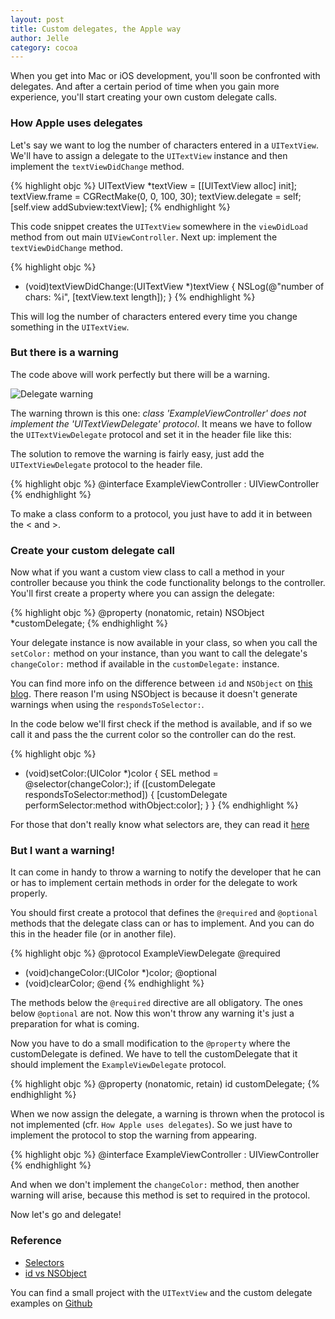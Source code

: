 ```yaml
---
layout: post
title: Custom delegates, the Apple way
author: Jelle
category: cocoa
---
```

When you get into Mac or iOS development, you'll soon be confronted with delegates. And after a certain period of time when you gain more experience, you'll start creating your own custom delegate calls.

### How Apple uses delegates

Let's say we want to log the number of characters entered in a `UITextView`. We'll have to assign a delegate to the `UITextView` instance and then implement the `textViewDidChange` method.

{% highlight objc %}
UITextView *textView = [[UITextView alloc] init];
textView.frame = CGRectMake(0, 0, 100, 30);
textView.delegate = self;
[self.view addSubview:textView];
{% endhighlight %}

This code snippet creates the `UITextView` somewhere in the `viewDidLoad` method from out main `UIViewController`. Next up: implement the `textViewDidChange` method.

{% highlight objc %}
- (void)textViewDidChange:(UITextView *)textView {
  NSLog(@"number of chars: %i", [textView.text length]);
}
{% endhighlight %}

This will log the number of characters entered every time you change something in the `UITextView`.

### But there is a warning

The code above will work perfectly but there will be a warning.

![Delegate warning](http://10to1.blog.s3.amazonaws.com/delegate-warning.png)

 The warning thrown is this one: _class 'ExampleViewController' does not implement the 'UITextViewDelegate' protocol_. It means we have to follow the `UITextViewDelegate` protocol and set it in the header file like this:

The solution to remove the warning is fairly easy, just add the `UITextViewDelegate` protocol to the header file.

{% highlight objc %}
@interface ExampleViewController :
                   UIViewController <UITextViewDelegate>
{% endhighlight %}

To make a class conform to a protocol, you just have to add it in between the < and >.

### Create your custom delegate call

Now what if you want a custom view class to call a method in your controller because you think the code functionality belongs to the controller. You'll first create a property where you can assign the delegate:

{% highlight objc %}
@property (nonatomic, retain) NSObject *customDelegate;
{% endhighlight %}

Your delegate instance is now available in your class, so when you call the `setColor:` method on your instance, than you want to call the delegate's `changeColor:` method if available in the `customDelegate:` instance.

You can find more info on the difference between `id` and `NSObject` on [this blog](http://unixjunkie.blogspot.com/2008/03/id-vs-nsobject-vs-id.html). There reason I'm using NSObject is because it doesn't generate warnings when using the `respondsToSelector:`.

In the code below we'll first check if the method is available, and if so we call it and pass the the current color so the controller can do the rest.

{% highlight objc %}
- (void)setColor:(UIColor *)color {
  SEL method = @selector(changeColor:);
  if ([customDelegate respondsToSelector:method]) {
    [customDelegate performSelector:method
                    withObject:color];
  }
}
{% endhighlight %}

For those that don't really know what selectors are, they can read it [here](http://developer.apple.com/library/mac/#documentation/Cocoa/Conceptual/ObjectiveC/Articles/ocSelectors.html)

### But I want a warning!

It can come in handy to throw a warning to notify the developer that he can or has to implement certain methods in order for the delegate to work properly.

You should first create a protocol that defines the `@required` and `@optional` methods that the delegate class can or has to implement. And you can do this in the header file (or in another file).

{% highlight objc %}
@protocol ExampleViewDelegate
@required 
- (void)changeColor:(UIColor *)color;
@optional
- (void)clearColor;
@end
{% endhighlight %}

The methods below the `@required` directive are all obligatory. The ones below `@optional` are not. Now this won't throw any warning it's just a preparation for what is coming.

Now you have to do a small modification to the `@property` where the customDelegate is defined. We have to tell the customDelegate that it should implement the `ExampleViewDelegate` protocol.

{% highlight objc %}
@property (nonatomic, retain)
                  id<ExampleViewDelegate> customDelegate;
{% endhighlight %}

When we now assign the delegate, a warning is thrown when the protocol is not implemented (cfr. `How Apple uses delegates`). So we just have to implement the protocol to stop the warning from appearing.

{% highlight objc %}
@interface ExampleViewController
                 : UIViewController <ExampleViewDelegate>
{% endhighlight %}

And when we don't implement the `changeColor:` method, then another warning will arise, because this method is set to required in the protocol.

Now let's go and delegate!

### Reference

- [Selectors](http://developer.apple.com/library/mac/#documentation/Cocoa/Conceptual/ObjectiveC/Articles/ocSelectors.html)
- [id vs NSObject](http://unixjunkie.blogspot.com/2008/03/id-vs-nsobject-vs-id.html)

You can find a small project with the `UITextView` and the custom delegate examples on [Github](https://github.com/10to1/custom-delegates-the-apple-way)
